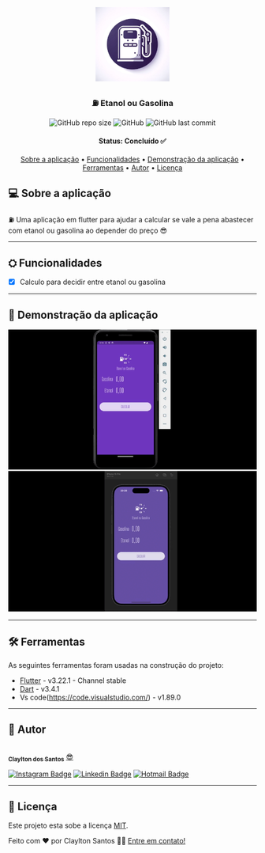 <p align="center">
  <img src="https://github.com/claylton/ethanol_or_gasoline/blob/main/assets/icon/icon.png" height="150" width="150" alt="Unform" />
</p>

<h3 align="center">
  ⛽ Etanol ou Gasolina
</h3>

<div align="center">
  
 ![GitHub repo size](https://img.shields.io/github/repo-size/claylton/ethanol_or_gasoline)
 ![GitHub](https://img.shields.io/github/license/claylton/ethanol_or_gasoline)
 ![GitHub last commit](https://img.shields.io/github/last-commit/claylton/ethanol_or_gasoline)

</div>

<h4 align="center"> 
	Status: Concluído ✅
</h4>

<p align="center">
 <a href="#-sobre-a-aplicação">Sobre a aplicação</a> •
 <a href="#-funcionalidades">Funcionalidades</a> • 
 <a href="#-demonstração-da-aplicação">Demonstração da aplicação</a> •
 <a href="#-ferramentas">Ferramentas</a> •
 <a href="#-autor">Autor</a> •
 <a href="#-licença">Licença</a>
</p>


## 💻 Sobre a aplicação
⛽ Uma aplicação em flutter para ajudar a calcular se vale a pena abastecer com etanol ou gasolina ao depender do preço 😎

---

## ⛭ Funcionalidades
- [x] Calculo para decidir entre etanol ou gasolina

---

## 📱 Demonstração da aplicação
<p align="center">
  <img alt="Demo on Android" src="https://github.com/claylton/ethanol_or_gasoline/blob/main/readme_elements/android.gif">
  <img alt="Demo on iOS" src="https://github.com/claylton/ethanol_or_gasoline/blob/main/readme_elements/IOS.gif">
</p>


---

## 🛠 Ferramentas

As seguintes ferramentas foram usadas na construção do projeto:

- [Flutter](https://flutter.dev/) - v3.22.1 - Channel stable
- [Dart](https://dart.dev/) - v3.4.1
- Vs code(https://code.visualstudio.com/) - v1.89.0

---

## 🦸 Autor

<a href="https://github.com/claylton">
 <img style="border-radius: 50%;" src="https://avatars0.githubusercontent.com/u/48772089?s=400&u=0a38d33b4b0078a8c02e481fdc4dc5535498000f&v=4" width="100px;" alt=""/>
 <br />
 <sub><b>Claylton dos Santos</b></sub></a> <a href="https://github.com/claylton" title="Claylton">😎</a>

[![Instagram Badge](https://img.shields.io/badge/Clayltonsp-E4405F?style=flat-square&logo=instagram&logoColor=white)](https://www.instagram.com/clayltonsp/) 
[![Linkedin Badge](https://img.shields.io/badge/-Claylton-blue?style=flat-square&logo=Linkedin&logoColor=white&link=https://www.linkedin.com/in/claylton-dos-santos-97816a150/)](https://www.linkedin.com/in/claylton-dos-santos-97816a150/) 
[![Hotmail Badge](https://img.shields.io/badge/-clayltonsp@hotmail.com-0078D4?style=flat-square&logo=microsoft-outlook&logoColor=white&logoColor=white&link=mailto:clayltonsp@hotmail.com)](mailto:clayltonsp@hotmail.com)

---

## 📝 Licença

Este projeto esta sobe a licença [MIT](./LICENSE).

Feito com ❤️ por Claylton Santos 👋🏽 [Entre em contato!](https://www.linkedin.com/in/claylton-dos-santos-97816a150/)
